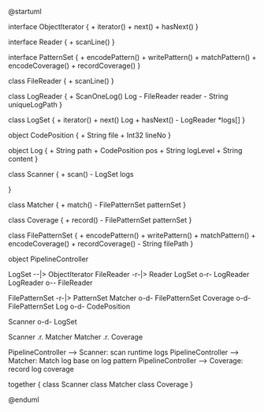 @startuml

interface ObjectIterator {
    + iterator()
    + next()
    + hasNext()
}

interface Reader {
    + scanLine()
}

interface PatternSet {
    + encodePattern()
    + writePattern()
    + matchPattern()
    + encodeCoverage()
    + recordCoverage()
}

class FileReader {
    + scanLine()
}

class LogReader {
    + ScanOneLog() Log
    - FileReader reader
    - String uniqueLogPath
}

class LogSet {
    + iterator()
    + next() Log
    + hasNext()
    - LogReader *logs[]
}

object CodePosition {
    + String file
    + Int32  lineNo
}

object Log {
    + String path
    + CodePosition pos
    + String logLevel
    + String content
}

class Scanner {
    + scan()
    - LogSet logs

}

class Matcher {
    + match()
    - FilePatternSet patternSet
}

class Coverage {
    + record()
    - FilePatternSet patternSet
}

class FilePatternSet {
    + encodePattern()
    + writePattern()
    + matchPattern()
    + encodeCoverage()
    + recordCoverage()
    - String filePath
}

object PipelineController

LogSet --|> ObjectIterator
FileReader -r-|> Reader
LogSet o-r- LogReader
LogReader o-- FileReader

FilePatternSet -r-|> PatternSet
Matcher o-d- FilePatternSet
Coverage o-d- FilePatternSet
Log o-d- CodePosition

Scanner o-d- LogSet

Scanner .r. Matcher
Matcher .r. Coverage

PipelineController --> Scanner: scan runtime logs
PipelineController --> Matcher: Match log base on log pattern
PipelineController --> Coverage: record log coverage


together {
    class Scanner
    class Matcher
    class Coverage
}


@enduml
